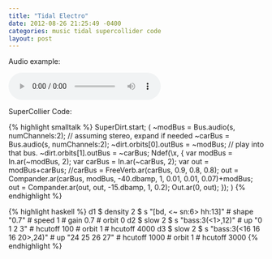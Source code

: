 ```yaml
---
title: "Tidal Electro"
date: 2012-08-26 21:25:49 -0400
categories: music tidal supercollider code
layout: post
---
```


Audio example:

<audio src="{{ site.baseurl }}/mp3/efairbanks_2016_03_25.mp3" controls></audio>

SuperCollier Code:

{% highlight smalltalk %}
SuperDirt.start;
(
~modBus = Bus.audio(s, numChannels:2); // assuming stereo, expand if needed
~carBus = Bus.audio(s, numChannels:2);
~dirt.orbits[0].outBus = ~modBus; // play into that bus.
~dirt.orbits[1].outBus = ~carBus;
Ndef(\x, {
    var modBus = In.ar(~modBus, 2);
    var carBus = In.ar(~carBus, 2);
    var out = modBus+carBus;
    //carBus = FreeVerb.ar(carBus, 0.9, 0.8, 0.8);
    out = Compander.ar(carBus, modBus, -40.dbamp, 1, 0.01, 0.01, 0.07)+modBus;
    out = Compander.ar(out, out, -15.dbamp, 1, 0.2);
    Out.ar(0, out);
});
) 
{% endhighlight %}

{% highlight haskell %}
d1 $ density 2 $ s "[bd, <~ sn:6> hh:13]" # shape "0.7" # speed 1 # gain 0.7 # orbit 0
d2 $ slow 2 $ s "bass:3(<1>,12)" # up "0 1 2 3" # hcutoff 100 # orbit 1 # hcutoff 4000
d3 $ slow 2 $ s "bass:3(<16 16 16 20>,24)" # up "24 25 26 27" # hcutoff 1000 # orbit 1 # hcutoff 3000
{% endhighlight %}
